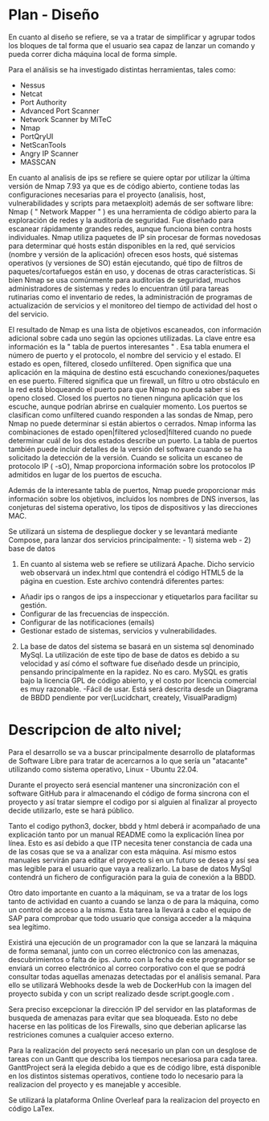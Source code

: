 # Plan - Diseño  
En cuanto al diseño se refiere, se va a tratar de simplificar y agrupar todos los bloques de tal forma que el usuario sea capaz de lanzar un comando y pueda correr dicha máquina local de forma simple. 

Para el análisis se ha investigado distintas herramientas, tales como: 
 - Nessus 
 - Netcat
 - Port Authority
 - Advanced Port Scanner
 - Network Scanner by MiTeC
 - Nmap
 - PortQryUI
 - NetScanTools
 - Angry IP Scanner
 - MASSCAN

En cuanto al analisis de ips se refiere se quiere optar por utilizar la última versión de Nmap 7.93 ya que es de código abierto, contiene todas las configuraciones necesarias para el proyecto (analisis, host, vulnerabilidades y scripts para metaexploit) además de ser software libre:
Nmap ( " Network Mapper " ) es una herramienta de código abierto para la exploración de redes y la auditoría de seguridad. Fue diseñado para escanear rápidamente grandes redes, aunque funciona bien contra hosts individuales. Nmap utiliza paquetes de IP sin procesar de formas novedosas para determinar qué hosts están disponibles en la red, qué servicios (nombre y versión de la aplicación) ofrecen esos hosts, qué sistemas operativos (y versiones de SO) están ejecutando, qué tipo de filtros de paquetes/cortafuegos están en uso, y docenas de otras características. Si bien Nmap se usa comúnmente para auditorías de seguridad, muchos administradores de sistemas y redes lo encuentran útil para tareas rutinarias como el inventario de redes, la administración de programas de actualización de servicios y el monitoreo del tiempo de actividad del host o del servicio.

El resultado de Nmap es una lista de objetivos escaneados, con información adicional sobre cada uno según las opciones utilizadas. La clave entre esa información es la " tabla de puertos interesantes " . Esa tabla enumera el número de puerto y el protocolo, el nombre del servicio y el estado. El estado es open, filtered, closedo unfiltered. Open significa que una aplicación en la máquina de destino está escuchando conexiones/paquetes en ese puerto. Filtered significa que un firewall, un filtro u otro obstáculo en la red está bloqueando el puerto para que Nmap no pueda saber si es openo closed. Closed los puertos no tienen ninguna aplicación que los escuche, aunque podrían abrirse en cualquier momento. Los puertos se clasifican como unfiltered cuando responden a las sondas de Nmap, pero Nmap no puede determinar si están abiertos o cerrados. Nmap informa las combinaciones de estado open|filtered yclosed|filtered cuando no puede determinar cuál de los dos estados describe un puerto. La tabla de puertos también puede incluir detalles de la versión del software cuando se ha solicitado la detección de la versión. Cuando se solicita un escaneo de protocolo IP ( -sO), Nmap proporciona información sobre los protocolos IP admitidos en lugar de los puertos de escucha.

Además de la interesante tabla de puertos, Nmap puede proporcionar más información sobre los objetivos, incluidos los nombres de DNS inversos, las conjeturas del sistema operativo, los tipos de dispositivos y las direcciones MAC.

Se utilizará un sistema de despliegue docker y se levantará mediante Compose, para lanzar dos servicios principalmente: 
    - 1) sistema web 
    - 2) base de datos


1) En cuanto al sistema web se refiere se utilizará Apache. Dicho servicio web observará un index.html que contendrá el código HTML5 de la página en cuestion. Este archivo contendrá diferentes partes:
  - Añadir ips o rangos de ips a inspeccionar y etiquetarlos para facilitar su gestión.
  - Configurar de las frecuencias de inspección.
  - Configurar de las notificaciones (emails)
  - Gestionar estado de sistemas, servicios y vulnerabilidades.

2) La base de datos del sistema se basará en un sistema sql denominado MySql. La utilización de este tipo de base de datos es debido a su velocidad y así cómo el software fue diseñado desde un principio, pensando principalmente en la rapidez. No es caro. MySQL es gratis bajo la licencia GPL de código abierto, y el costo por licencia comercial es muy razonable. -Fácil de usar. Está será descrita desde un Diagrama de BBDD pendiente por ver(Lucidchart, creately, VisualParadigm)


# Descripcion de alto nivel;

Para el desarrollo se va a buscar principalmente desarrollo de plataformas de Software Libre para tratar de acercarnos a lo que sería un "atacante" utilizando como sistema operativo, Linux - Ubuntu 22.04.

Durante el proyecto será esencial mantener una sincronización con el software GitHub para ir almacenando el código de forma sincrona con el proyecto y así tratar siempre el codigo por si alguien al finalizar al proyecto decide utilizarlo, este se hará público.

Tanto el codigo python3, docker, bbdd y html deberá ir acompañado de una explicación tanto por un manual README como la explicación línea por línea. Esto es así debido a que ITP necesita tener constancia de cada una de las cosas que se va a analizar con esta máquina. Así mismo estos manuales servirán para editar el proyecto si en un futuro se desea y así sea mas legible para el usuario que vaya a realizarlo. La base de datos MySql contendrá un fichero de configuración para la guia de conexión a la BBDD.

Otro dato importante en cuanto a la máquinam, se va a tratar de los logs tanto de actividad en cuanto a cuando se lanza o de para la máquina, como un control de acceso a la misma. Esta tarea la llevará a cabo el equipo de SAP para comprobar que todo usuario que consiga acceder a la máquina sea legítimo.

Existirá una ejecución de un programador con la que se lanzará la máquina de forma semanal, junto con un correo eléctronico con las amenazas, descubrimientos o falta de ips. Junto con la fecha de este programador se enviará un correo electrónico al correo corporativo  con el que se podrá consultar todas aquellas amenazas detectadas por el análisis semanal. Para ello se utilizará Webhooks desde la web de DockerHub con la imagen del proyecto subida y con un script realizado desde script.google.com . 

Sera preciso excepcionar la dirección IP del servidor en las plataformas de busqueda de amenazas para evitar que sea bloqueada. Esto no debe hacerse en las politicas de los Firewalls, sino que deberian aplicarse las restriciones comunes a cualquier acceso externo.


Para la realización del proyecto será necesario un plan con un desglose de tareas con un Gantt que describa los tiempos necesariosa para cada tarea. GanttProject será la elegida debido a que es de código libre, está disponible en los distintos sistemas operativos, contiene todo lo necesario para la realizacion del proyecto y es manejable y accesible. 

Se utilizará la plataforma Online Overleaf para la realizacion del proyecto en código LaTex.
